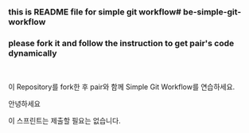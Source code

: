### this is README file for simple git workflow# be-simple-git-workflow

### please fork it and follow the instruction to get pair's code dynamically

<br />

이 Repository를 fork한 후 pair와 함께 Simple Git Workflow를 연습하세요.

안녕하세요
<br />

이 스프린트는 제출할 필요는 없습니다.
